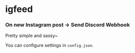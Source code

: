 # igfeed
### On new Instagram post -> Send Discord Webhook

Pretty simple and sassy~

You can configure settings in `config.json`.
